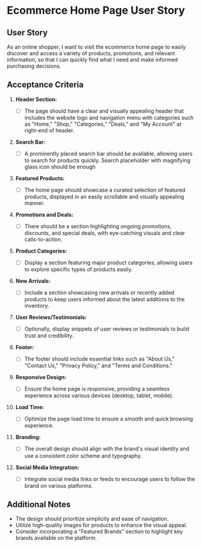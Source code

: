 # Ecommerce Home Page User Story

## User Story

As an online shopper, I want to visit the ecommerce home page to easily discover and access a variety of products, promotions, and relevant information, so that I can quickly find what I need and make informed purchasing decisions.

## Acceptance Criteria

1. **Header Section:**

   - [ ] The page should have a clear and visually appealing header that includes the website logo and navigation menu with categories such as "Home," "Shop," "Categories," "Deals," and "My Account" at right-end of header.

2. **Search Bar:**

   - [ ] A prominently placed search bar should be available, allowing users to search for products quickly. Search placeholder with magnifying glass icon should be enough

3. **Featured Products:**

   - [ ] The home page should showcase a curated selection of featured products, displayed in an easily scrollable and visually appealing manner.

4. **Promotions and Deals:**

   - [ ] There should be a section highlighting ongoing promotions, discounts, and special deals, with eye-catching visuals and clear calls-to-action.

5. **Product Categories:**

   - [ ] Display a section featuring major product categories, allowing users to explore specific types of products easily.

6. **New Arrivals:**

   - [ ] Include a section showcasing new arrivals or recently added products to keep users informed about the latest additions to the inventory.

7. **User Reviews/Testimonials:**

   - [ ] Optionally, display snippets of user reviews or testimonials to build trust and credibility.

8. **Footer:**

   - [ ] The footer should include essential links such as "About Us," "Contact Us," "Privacy Policy," and "Terms and Conditions."

9. **Responsive Design:**

   - [ ] Ensure the home page is responsive, providing a seamless experience across various devices (desktop, tablet, mobile).

10. **Load Time:**

    - [ ] Optimize the page load time to ensure a smooth and quick browsing experience.

11. **Branding:**

    - [ ] The overall design should align with the brand's visual identity and use a consistent color scheme and typography.

12. **Social Media Integration:**
    - [ ] Integrate social media links or feeds to encourage users to follow the brand on various platforms.

## Additional Notes

- The design should prioritize simplicity and ease of navigation.
- Utilize high-quality images for products to enhance the visual appeal.
- Consider incorporating a "Featured Brands" section to highlight key brands available on the platform.
